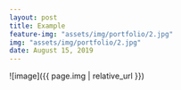 ```yaml
---
layout: post
title: Example
feature-img: "assets/img/portfolio/2.jpg"
img: "assets/img/portfolio/2.jpg"
date: August 15, 2019
---
```


![image]({{ page.img | relative_url }})
